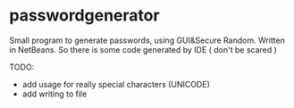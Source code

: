 # passwordgenerator
Small program to generate passwords, using GUI&amp;Secure Random. 
Written in NetBeans. So there is some code generated by IDE ( don't be scared )

TODO: 
* add usage for really special characters (UNICODE)
* add writing to file
